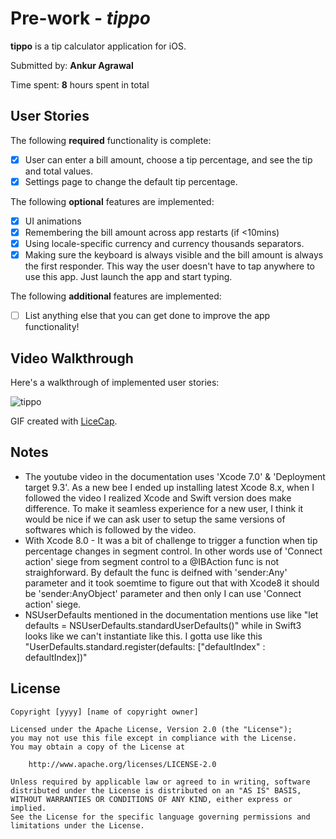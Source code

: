 # Pre-work - *tippo*

**tippo** is a tip calculator application for iOS.

Submitted by: **Ankur Agrawal**

Time spent: **8** hours spent in total

## User Stories

The following **required** functionality is complete:

* [X] User can enter a bill amount, choose a tip percentage, and see the tip and total values.
* [X] Settings page to change the default tip percentage.

The following **optional** features are implemented:

* [X] UI animations 
* [X] Remembering the bill amount across app restarts (if <10mins)
* [X] Using locale-specific currency and currency thousands separators.
* [X] Making sure the keyboard is always visible and the bill amount is always the first responder. This way the user doesn't have to tap anywhere to use this app. Just launch the app and start typing.

The following **additional** features are implemented:
- [ ] List anything else that you can get done to improve the app functionality!

## Video Walkthrough 

Here's a walkthrough of implemented user stories:

<img src='http://imgur.com/9voPmL8.gif' title='Tip Calculator' width='' alt='tippo' />

GIF created with [LiceCap](http://www.cockos.com/licecap/).

## Notes

* The youtube video in the documentation uses 'Xcode 7.0' & 'Deployment target 9.3'. As a new bee I ended up installing latest Xcode 8.x, when I followed the video I realized Xcode and Swift version does make difference. To make it seamless experience for a new user, I think it would be nice if we can ask user to setup the same versions of softwares which is followed by the video.  
* With Xcode 8.0 - It was a bit of challenge to trigger a function when tip percentage changes in segment control.
In other words use of 'Connect action' siege from segment control to a @IBAction func is not straighforward. By default the func is deifned with 'sender:Any' parameter and it took soemtime to figure out that with Xcode8 it should be 'sender:AnyObject' parameter and then only I can use 'Connect action' siege.  
* NSUserDefaults mentioned in the documentation mentions use like "let defaults = NSUserDefaults.standardUserDefaults()" while in Swift3 looks like we can't instantiate like this. I gotta use like this "UserDefaults.standard.register(defaults: ["defaultIndex" : defaultIndex])"

## License

    Copyright [yyyy] [name of copyright owner]

    Licensed under the Apache License, Version 2.0 (the "License");
    you may not use this file except in compliance with the License.
    You may obtain a copy of the License at

        http://www.apache.org/licenses/LICENSE-2.0

    Unless required by applicable law or agreed to in writing, software
    distributed under the License is distributed on an "AS IS" BASIS,
    WITHOUT WARRANTIES OR CONDITIONS OF ANY KIND, either express or implied.
    See the License for the specific language governing permissions and
    limitations under the License.
